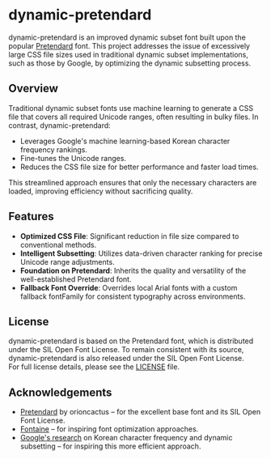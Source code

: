 # dynamic-pretendard

dynamic-pretendard is an improved dynamic subset font built upon the popular [Pretendard](https://github.com/orioncactus/pretendard) font. This project addresses the issue of excessively large CSS file sizes used in traditional dynamic subset implementations, such as those by Google, by optimizing the dynamic subsetting process.

## Overview

Traditional dynamic subset fonts use machine learning to generate a CSS file that covers all required Unicode ranges, often resulting in bulky files. In contrast, dynamic-pretendard:
- Leverages Google's machine learning-based Korean character frequency rankings.
- Fine-tunes the Unicode ranges.
- Reduces the CSS file size for better performance and faster load times.

This streamlined approach ensures that only the necessary characters are loaded, improving efficiency without sacrificing quality.

## Features

- **Optimized CSS File**: Significant reduction in file size compared to conventional methods.
- **Intelligent Subsetting**: Utilizes data-driven character ranking for precise Unicode range adjustments.
- **Foundation on Pretendard**: Inherits the quality and versatility of the well-established Pretendard font.
- **Fallback Font Override**: Overrides local Arial fonts with a custom fallback fontFamily for consistent typography across environments.

## License

dynamic-pretendard is based on the Pretendard font, which is distributed under the SIL Open Font License. To remain consistent with its source, dynamic-pretendard is also released under the SIL Open Font License.  
For full license details, please see the [LICENSE](LICENSE) file.

## Acknowledgements

- [Pretendard](https://github.com/orioncactus/pretendard) by orioncactus – for the excellent base font and its SIL Open Font License.
- [Fontaine](https://github.com/unjs/fontaine) – for inspiring font optimization approaches.
- [Google's research](https://www.tdcommons.org/dpubs_series/906/) on Korean character frequency and dynamic subsetting – for inspiring this more efficient approach.
